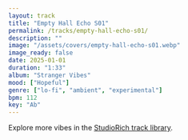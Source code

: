 ```yaml
---
layout: track
title: "Empty Hall Echo S01"
permalink: /tracks/empty-hall-echo-s01/
description: ""
image: "/assets/covers/empty-hall-echo-s01.webp"
image_ready: false
date: 2025-01-01
duration: "1:33"
album: "Stranger Vibes"
mood: ["Hopeful"]
genre: ["lo-fi", "ambient", "experimental"]
bpm: 112
key: "Ab"
---
```


Explore more vibes in the [StudioRich track library](/tracks/).
